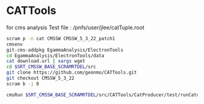 CATTools
========

for cms analysis
Test file : /pnfs/user/jlee/catTuple.root
```bash
scram p -n cat CMSSW CMSSW_5_3_22_patch1
cmsenv
git-cms-addpkg EgammaAnalysis/ElectronTools
cd EgammaAnalysis/ElectronTools/data
cat download.url | xargs wget
cd $SRT_CMSSW_BASE_SCRAMRTDEL/src
git clone https://github.com/geonmo/CATTools.git
git checkout CMSSW_5_3_22
scram b -j 8

cmsRun $SRT_CMSSW_BASE_SCRAMRTDEL/src/CATTools/CatProducer/test/runCatupling.py

```
